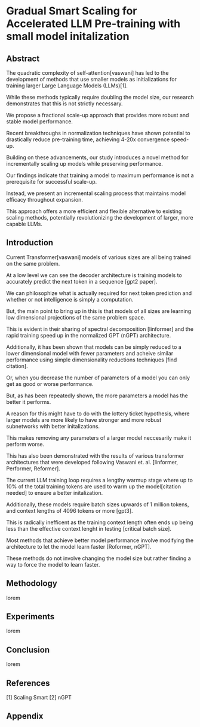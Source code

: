 # Gradual Smart Scaling for Accelerated LLM Pre-training with small model initalization 


## Abstract
<!--Due to the quadratic complexity of self attention, some methods have been developed to use smaller models as initalizations for training larger Large Language Models (LLMs) as described in [1].-->
<!---->
<!--This method however requires a doubling of the model size, in this paper we show that this is not strictly neccesary and that a fractional scale up and provide more robust model performance.-->
<!---->
<!--Additionally, there have been recent breakthroughs that can also drastically reduce pre-training time by using normalization techniques that acheive 4-20x convergence speed up [2]. -->
<!---->
<!--This method has been used to reach a models capacity. -->
<!---->
<!--Our methods show that it is not required to train a model to maximum performance in order to scale up a model and that the scaling up procedure can be incremental to preserve performance in the scaling process.-->
The quadratic complexity of self-attention[vaswani] has led to the development of methods that use smaller models as initializations for training larger Large Language Models (LLMs)[1].

While these methods typically require doubling the model size, our research demonstrates that this is not strictly necessary. 

We propose a fractional scale-up approach that provides more robust and stable model performance. 

Recent breakthroughs in normalization techniques have shown potential to drastically reduce pre-training time, achieving 4-20x convergence speed-up. 

Building on these advancements, our study introduces a novel method for incrementally scaling up models while preserving performance. 

Our findings indicate that training a model to maximum performance is not a prerequisite for successful scale-up. 

Instead, we present an incremental scaling process that maintains model efficacy throughout expansion. 

This approach offers a more efficient and flexible alternative to existing scaling methods, potentially revolutionizing the development of larger, more capable LLMs.


## Introduction

Current Transformer[vaswani] models of various sizes are all being trained on the same problem.

At a low level we can see the decoder architecture is training models to accurately predict the next token in a sequence [gpt2 paper].

We can philosophize what is actually required for next token prediction and whether or not intelligence is simply a computation. 

But, the main point to bring up in this is that models of all sizes are learning low dimensional projections of the same problem space.

This is evident in their sharing of spectral decomposition [linformer] and the rapid training speed up in the normalized GPT (nGPT) architecture.


Additionally, it has been shown that models can be simply reduced to a lower dimensional model with fewer parameters and acheive similar performance using simple dimensionality reductions techniques [find citation].

Or, when you decrease the number of parameters of a model you can only get as good or worse performance.

But, as has been repeatedly shown, the more parameters a model has the better it performs. 

A reason for this might have to do with the lottery ticket hypothesis, where larger models are more likely to have stronger and more robust subnetworks with better initalizations.

This makes removing any parameters of a larger model neccesarily make it perform worse. 

This has also been demonstrated with the results of various transformer architectures that were developed following Vaswani et. al. [linformer, Performer, Reformer].


The current LLM training loop requires a lengthy warmup stage where up to 10% of the total training tokens are used to warm up the model[citation needed] to ensure a better initalization. 

Additionally, these models require batch sizes upwards of 1 million tokens, and context lengths of 4096 tokens or more [gpt3].

This is radically inefficent as the training context length often ends up being less than the effective context lenght in testing [critical batch size].


Most methods that achieve better model performance involve modifying the architecture to let the model learn faster [Roformer, nGPT]. 

These methods do not involve changing the model size but rather finding a way to force the model to learn faster. 




## Methodology
lorem

## Experiments
lorem

## Conclusion
lorem

## References
[1] Scaling Smart
[2] nGPT

## Appendix

